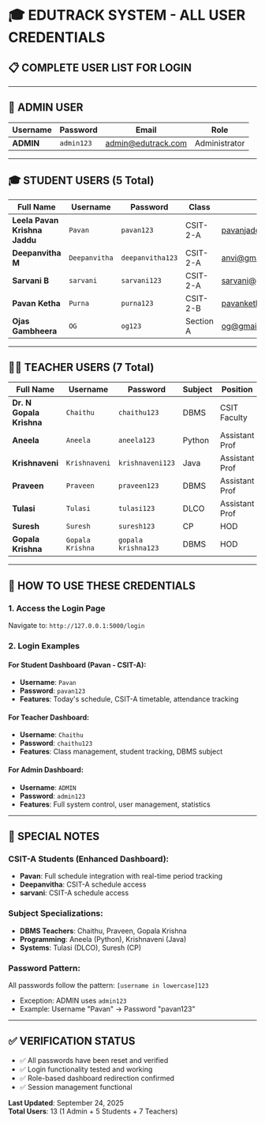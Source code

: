 # 🎓 EDUTRACK SYSTEM - ALL USER CREDENTIALS

## 📋 COMPLETE USER LIST FOR LOGIN

---

## 🔧 ADMIN USER
| Username | Password | Email | Role |
|----------|----------|--------|------|
| **ADMIN** | `admin123` | admin@edutrack.com | Administrator |

---

## 🎓 STUDENT USERS (5 Total)

| Full Name | Username | Password | Class | Email |
|-----------|----------|----------|-------|-------|
| **Leela Pavan Krishna Jaddu** | `Pavan` | `pavan123` | CSIT-2-A | pavanjaddu150806@gmail.com |
| **Deepanvitha M** | `Deepanvitha` | `deepanvitha123` | CSIT-2-A | anvi@gmail.com |
| **Sarvani B** | `sarvani` | `sarvani123` | CSIT-2-A | sarvani@gmail.com |
| **Pavan Ketha** | `Purna` | `purna123` | CSIT-2-B | pavanketha.palangi@gmail.com |
| **Ojas Gambheera** | `OG` | `og123` | Section A | og@gmail.com |

---

## 👩‍🏫 TEACHER USERS (7 Total)

| Full Name | Username | Password | Subject | Position | Email |
|-----------|----------|----------|---------|----------|-------|
| **Dr. N Gopala Krishna** | `Chaithu` | `chaithu123` | DBMS | CSIT Faculty | drgopalakrishna@gmail.com |
| **Aneela** | `Aneela` | `aneela123` | Python | Assistant Prof | aneela@gmail.com |
| **Krishnaveni** | `Krishnaveni` | `krishnaveni123` | Java | Assistant Prof | krishnaveni@gmail.com |
| **Praveen** | `Praveen` | `praveen123` | DBMS | Assistant Prof | praveen@gmail.com |
| **Tulasi** | `Tulasi` | `tulasi123` | DLCO | Assistant Prof | tulasi@gmail.com |
| **Suresh** | `Suresh` | `suresh123` | CP | HOD | suresh@gmail.com |
| **Gopala Krishna** | `Gopala Krishna` | `gopala krishna123` | DBMS | HOD | gopi@gmail.com |

---

## 🚀 HOW TO USE THESE CREDENTIALS

### 1. Access the Login Page
Navigate to: `http://127.0.0.1:5000/login`

### 2. Login Examples

#### For Student Dashboard (Pavan - CSIT-A):
- **Username**: `Pavan`
- **Password**: `pavan123`
- **Features**: Today's schedule, CSIT-A timetable, attendance tracking

#### For Teacher Dashboard:
- **Username**: `Chaithu` 
- **Password**: `chaithu123`
- **Features**: Class management, student tracking, DBMS subject

#### For Admin Dashboard:
- **Username**: `ADMIN`
- **Password**: `admin123`
- **Features**: Full system control, user management, statistics

---

## 🎯 SPECIAL NOTES

### CSIT-A Students (Enhanced Dashboard):
- **Pavan**: Full schedule integration with real-time period tracking
- **Deepanvitha**: CSIT-A schedule access
- **sarvani**: CSIT-A schedule access

### Subject Specializations:
- **DBMS Teachers**: Chaithu, Praveen, Gopala Krishna
- **Programming**: Aneela (Python), Krishnaveni (Java)
- **Systems**: Tulasi (DLCO), Suresh (CP)

### Password Pattern:
All passwords follow the pattern: `[username in lowercase]123`
- Exception: ADMIN uses `admin123`
- Example: Username "Pavan" → Password "pavan123"

---

## ✅ VERIFICATION STATUS
- ✅ All passwords have been reset and verified
- ✅ Login functionality tested and working
- ✅ Role-based dashboard redirection confirmed
- ✅ Session management functional

**Last Updated**: September 24, 2025  
**Total Users**: 13 (1 Admin + 5 Students + 7 Teachers)